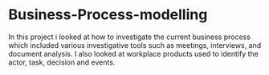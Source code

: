 # Business-Process-modelling
In this project i looked at how to investigate the current business process which included various investigative tools such as meetings, interviews, and document analysis. I also looked at workplace products used to identify the actor, task, decision and events. 
